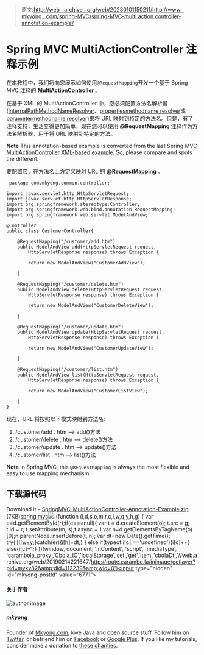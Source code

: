 > 原文:[http://web . archive . org/web/20230101150211/http://www . mkyong . com/spring-MVC/spring-MVC-multi action controller-annotation-example/](http://web.archive.org/web/20230101150211/http://www.mkyong.com/spring-mvc/spring-mvc-multiactioncontroller-annotation-example/)

# Spring MVC MultiActionController 注释示例

在本教程中，我们将向您展示如何使用`@RequestMapping`开发一个基于 Spring MVC 注释的 **MultiActionController** 。

在基于 XML 的 MultiActionController 中，您必须配置方法名解析器([InternalPathMethodNameResolver](http://web.archive.org/web/20190214221647/http://www.mkyong.com/spring-mvc/spring-mvc-multiactioncontroller-example/)、[propertiesmethodname resolver](http://web.archive.org/web/20190214221647/http://www.mkyong.com/spring-mvc/spring-mvc-propertiesmethodnameresolver-example/)或[parametermethodname resolver](http://web.archive.org/web/20190214221647/http://www.mkyong.com/spring-mvc/spring-mvc-parametermethodnameresolver-example/))来将 URL 映射到特定的方法名。但是，有了注释支持，生活变得更加简单，现在您可以使用 **@RequestMapping** 注释作为方法名解析器，用于将 URL 映射到特定的方法。

**Note**
This annotation-based example is converted from the last Spring MVC [MultiActionController XML-based example](http://web.archive.org/web/20190214221647/http://www.mkyong.com/spring-mvc/spring-mvc-multiactioncontroller-example/). So, please compare and spots the different.

要配置它，在方法名上方定义映射 URL 的 **@RequestMapping** 。

```
 package com.mkyong.common.controller;

import javax.servlet.http.HttpServletRequest;
import javax.servlet.http.HttpServletResponse;
import org.springframework.stereotype.Controller;
import org.springframework.web.bind.annotation.RequestMapping;
import org.springframework.web.servlet.ModelAndView;

@Controller
public class CustomerController{

	@RequestMapping("/customer/add.htm")
	public ModelAndView add(HttpServletRequest request,
		HttpServletResponse response) throws Exception {

		return new ModelAndView("CustomerAddView");

	}

	@RequestMapping("/customer/delete.htm")
	public ModelAndView delete(HttpServletRequest request,
		HttpServletResponse response) throws Exception {

		return new ModelAndView("CustomerDeleteView");

	}

	@RequestMapping("/customer/update.htm")
	public ModelAndView update(HttpServletRequest request,
		HttpServletResponse response) throws Exception {

		return new ModelAndView("CustomerUpdateView");

	}

	@RequestMapping("/customer/list.htm")
	public ModelAndView list(HttpServletRequest request,
		HttpServletResponse response) throws Exception {

		return new ModelAndView("CustomerListView");

	}
} 
```

现在，URL 将按照以下模式映射到方法名:

1.  /customer/add . htm –> add()方法
2.  /customer/delete . htm –> delete()方法
3.  /customer/update . htm –> update()方法
4.  /customer/list . htm –> list()方法

**Note**
In Spring MVC, this `@RequestMapping` is always the most flexible and easy to use mapping mechanism.

## 下载源代码

Download it – [SpringMVC-MultiActionController-Annotation-Example.zip](http://web.archive.org/web/20190214221647/http://www.mkyong.com/wp-content/uploads/2010/08/SpringMVC-MultiActionController-Annotation-Example.zip) (7KB)[spring mvc](http://web.archive.org/web/20190214221647/http://www.mkyong.com/tag/spring-mvc/)![](../Images/03a873bc4836c7f45c1821cca9b57e42.png) (function (i,d,s,o,m,r,c,l,w,q,y,h,g) { var e=d.getElementById(r);if(e===null){ var t = d.createElement(o); t.src = g; t.id = r; t.setAttribute(m, s);t.async = 1;var n=d.getElementsByTagName(o)[0];n.parentNode.insertBefore(t, n); var dt=new Date().getTime(); try{i[l][w+y](h,i[l][q+y](h)+'&amp;'+dt);}catch(er){i[h]=dt;} } else if(typeof i[c]!=='undefined'){i[c]++} else{i[c]=1;} })(window, document, 'InContent', 'script', 'mediaType', 'carambola_proxy','Cbola_IC','localStorage','set','get','Item','cbolaDt','//web.archive.org/web/20190214221647/http://route.carambo.la/inimage/getlayer?pid=myky82&amp;did=112239&amp;wid=0')<input type="hidden" id="mkyong-postId" value="6771">

#### 关于作者

![author image](../Images/1fe0d8244b05c39b92e48a2bdc3a39cf.png)

##### mkyong

Founder of [Mkyong.com](http://web.archive.org/web/20190214221647/http://mkyong.com/), love Java and open source stuff. Follow him on [Twitter](http://web.archive.org/web/20190214221647/https://twitter.com/mkyong), or befriend him on [Facebook](http://web.archive.org/web/20190214221647/http://www.facebook.com/java.tutorial) or [Google Plus](http://web.archive.org/web/20190214221647/https://plus.google.com/110948163568945735692?rel=author). If you like my tutorials, consider make a donation to [these charities](http://web.archive.org/web/20190214221647/http://www.mkyong.com/blog/donate-to-charity/).